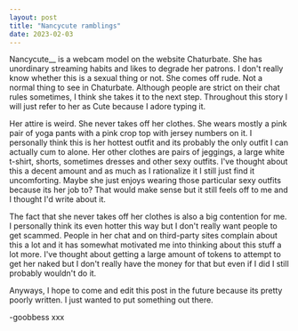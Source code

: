 ```yaml
---
layout: post
title: "Nancycute ramblings"
date: 2023-02-03
---
```


Nancycute__ is a webcam model on the website Chaturbate. She has unordinary streaming habits and likes to degrade her patrons. I don't really know whether this is a sexual thing or not. She comes off rude. Not a normal thing to see in Chaturbate. Although people are strict on their chat rules sometimes, I think she takes it to the next step. Throughout this story I will just refer to her as Cute because I adore typing it. 

Her attire is weird. She never takes off her clothes. She wears mostly a pink pair of yoga pants with a pink crop top with jersey numbers on it. I personally think this is her hottest outfit and its probably the only outfit I can actually cum to alone. Her other clothes are pairs of jeggings, a large white t-shirt,  shorts, sometimes dresses and other sexy outfits. I've thought about this a decent amount and as much as I rationalize it I still just find it uncomforting. Maybe she just enjoys wearing those particular sexy outfits because its her job to? That would make sense but it still feels off to me and I thought I'd write about it.

The fact that she never takes off her clothes is also a big contention for me. I personally think its even hotter this way but I don't really want people to get scammed. People in her chat and on third-party sites complain about this a lot and it has somewhat motivated me into thinking about this stuff a lot more. I've thought about getting a large amount of tokens to attempt to get her naked but I don't really have the money for that but even if I did I still probably wouldn't do it.

Anyways, I hope to come and edit this post in the future because its pretty poorly written. I just wanted to put something out there.

-goobbess xxx
